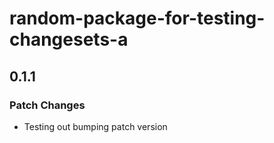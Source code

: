 # random-package-for-testing-changesets-a

## 0.1.1

### Patch Changes

- Testing out bumping patch version
